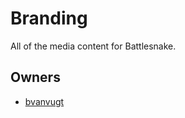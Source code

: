 Branding
===

All of the media content for Battlesnake.

## Owners

- [bvanvugt](https://github.com/bvanvugt)
